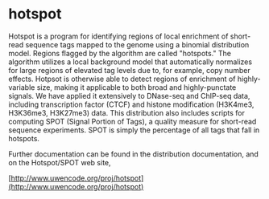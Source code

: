 hotspot
=======

Hotspot is a program for identifying regions of local enrichment of
short-read sequence tags mapped to the genome using a binomial
distribution model. Regions flagged by the algorithm are called
"hotspots." The algorithm utilizes a local background model that
automatically normalizes for large regions of elevated tag levels due
to, for example, copy number effects. Hotpsot is otherwise able to
detect regions of enrichment of highly-variable size, making it
applicable to both broad and highly-punctate signals. We have applied
it extensively to DNase-seq and ChIP-seq data, including transcription
factor (CTCF) and histone modification (H3K4me3, H3K36me3, H3K27me3)
data.  This distribution also includes scripts for computing SPOT
(Signal Portion of Tags), a quality measure for short-read sequence
experiments. SPOT is simply the percentage of all tags that fall in
hotspots.

Further documentation can be found in the distribution documentation,
and on the Hotspot/SPOT web site,

[http://www.uwencode.org/proj/hotspot](http://www.uwencode.org/proj/hotspot)


